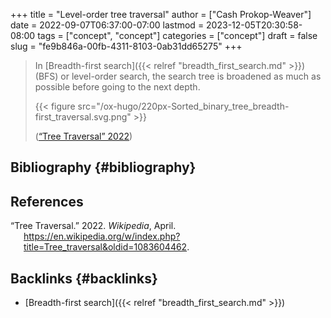 +++
title = "Level-order tree traversal"
author = ["Cash Prokop-Weaver"]
date = 2022-09-07T06:37:00-07:00
lastmod = 2023-12-05T20:30:58-08:00
tags = ["concept", "concept"]
categories = ["concept"]
draft = false
slug = "fe9b846a-00fb-4311-8103-0ab31dd65275"
+++

> In [Breadth-first search]({{< relref "breadth_first_search.md" >}}) (BFS) or level-order search, the search tree is broadened as much as possible before going to the next depth.
>
> {{< figure src="/ox-hugo/220px-Sorted_binary_tree_breadth-first_traversal.svg.png" >}}
>
> (<a href="#citeproc_bib_item_1">“Tree Traversal” 2022</a>)


## Bibliography {#bibliography}

## References

<style>.csl-entry{text-indent: -1.5em; margin-left: 1.5em;}</style><div class="csl-bib-body">
  <div class="csl-entry"><a id="citeproc_bib_item_1"></a>“Tree Traversal.” 2022. <i>Wikipedia</i>, April. <a href="https://en.wikipedia.org/w/index.php?title=Tree_traversal&oldid=1083604462">https://en.wikipedia.org/w/index.php?title=Tree_traversal&#38;oldid=1083604462</a>.</div>
</div>


## Backlinks {#backlinks}

-   [Breadth-first search]({{< relref "breadth_first_search.md" >}})
